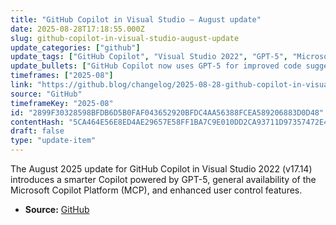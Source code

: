 ```yaml
---
title: "GitHub Copilot in Visual Studio — August update"
date: 2025-08-28T17:18:55.000Z
slug: github-copilot-in-visual-studio-august-update
update_categories: ["github"]
update_tags: ["GitHub Copilot", "Visual Studio 2022", "GPT-5", "Microsoft Copilot Platform", "August 2025 update"]
update_bullets: ["GitHub Copilot now uses GPT-5 for improved code suggestions.", "Microsoft Copilot Platform (MCP) is generally available.", "Users have more control over Copilot's behavior within Visual Studio 2022 v17.14."]
timeframes: ["2025-08"]
link: "https://github.blog/changelog/2025-08-28-github-copilot-in-visual-studio-august-update"
source: "GitHub"
timeframeKey: "2025-08"
id: "2899F30328598BFDB6D5B0FAF043652920BFDC4AA56388FCEA589206883D0D48"
contentHash: "5CA464E56E8ED4AE29657E58FF1BA7C9E010DD2CA93711D97357472E4751AE36"
draft: false
type: "update-item"
---
```


The August 2025 update for GitHub Copilot in Visual Studio 2022 (v17.14) introduces a smarter Copilot powered by GPT-5, general availability of the Microsoft Copilot Platform (MCP), and enhanced user control features.

- **Source:** [GitHub](https://github.blog/changelog/2025-08-28-github-copilot-in-visual-studio-august-update)
